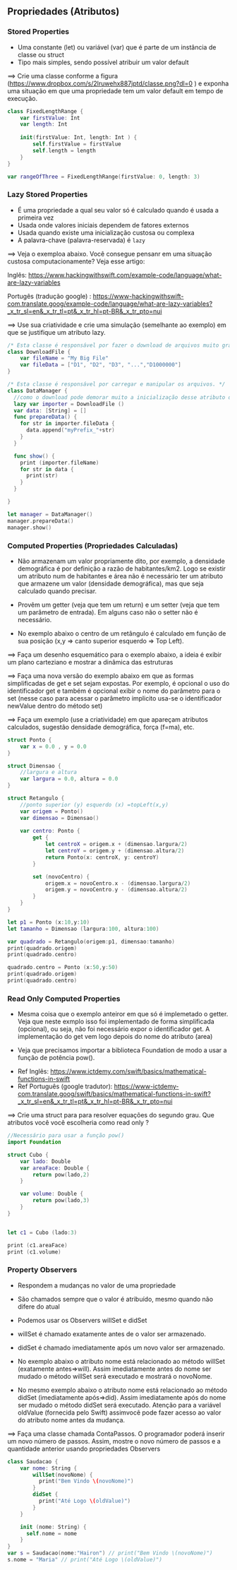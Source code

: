  ## Propriedades (Atributos)
 ### Stored Properties
 - Uma constante (let) ou variável (var) que é parte de um instância de classe ou struct
 - Tipo mais simples, sendo possível atribuir um valor default

==> Crie uma classe conforme a figura (https://www.dropbox.com/s/2lruwehx887jptd/classe.png?dl=0
) e exponha uma situação em que uma propriedade tem um valor default em tempo de execução. 

```swift runnable
class FixedLengthRange {
    var firstValue: Int
    var length: Int
    
    init(firstValue: Int, length: Int ) {
        self.firstValue = firstValue
        self.length = length
    }
}

var rangeOfThree = FixedLengthRange(firstValue: 0, length: 3)

```

 ### Lazy Stored Properties
 
 * É uma propriedade a qual seu valor só é calculado quando é usada a primeira vez
 * Usada onde valores iniciais dependem de fatores externos
 * Usada quando existe uma inicialização custosa ou complexa
 * A palavra-chave (palavra-reservada) é `lazy`

 ==> Veja o exemploa abaixo. Você consegue pensanr em uma situação custosa computacionamente? Veja esse artigo: 
 
 Inglês: https://www.hackingwithswift.com/example-code/language/what-are-lazy-variables 

 Portugês (tradução google) : https://www-hackingwithswift-com.translate.goog/example-code/language/what-are-lazy-variables?_x_tr_sl=en&_x_tr_tl=pt&_x_tr_hl=pt-BR&_x_tr_pto=nui

 ==> Use sua criatividade e crie uma simulação (semelhante ao exemplo) em que se justifique um atributo lazy.

```swift runnable 
/* Esta classe é responsável por fazer o download de arquivos muito grandes. */
class DownloadFile {
    var fileName = "My Big File"
    var fileData = ["D1", "D2", "D3", "...","D1000000"]
}  

/* Esta classe é responsável por carregar e manipular os arquivos. */
class DataManager {
  //como o download pode demorar muito a inicialização desse atributo deve ser postergada (lazy)
  lazy var importer = DownloadFile ()
  var data: [String] = []
  func prepareData() {
    for str in importer.fileData {
      data.append("myPrefix_"+str) 
    }
  }

  func show() {
    print (importer.fileName)
    for str in data {
      print(str)
    }
  } 

}

let manager = DataManager()
manager.prepareData()
manager.show()

```

### Computed Properties (Propriedades Calculadas)
 
 * Não armazenam um valor propriamente dito, por exemplo, a densidade demográfica é por definição a razão de habitantes/km2. Logo se existir um atributo num de habitantes e área não é necessário ter um atributo que armazene um valor (densidade demográfica), mas que seja calculado quando precisar. 

* Provêm um getter (veja que tem um return) e um setter (veja que tem um parâmetro de entrada). Em alguns caso não o setter não é necessário. 

 * No exemplo abaixo o centro de um retângulo é calculado em função de sua posição (x,y => canto superior esquerdo => Top Left).

 ==> Faça um desenho esquemático para o exemplo abaixo, a ideia é exibir um plano carteziano e mostrar a dinâmica das estruturas

 ==> Faça uma nova versão do exemplo abaixo em que as formas simplificadas de get e set sejam expostas. Por exemplo, é opcional o uso do identificador get e também é opcional exibir o nome do parâmetro para o set (nesse caso para acessar o parâmetro implicito usa-se o identificador newValue dentro do método set)


 ==> Faça um exemplo (use a criatividade) em que apareçam atributos calculados, sugestão densidade demográfica, força (f=ma), etc.


```swift runnable
struct Ponto {
    var x = 0.0 , y = 0.0
}

struct Dimensao {
    //largura e altura
    var largura = 0.0, altura = 0.0
}

struct Retangulo {
    //ponto superior (y) esquerdo (x) =topLeft(x,y)
    var origem = Ponto()
    var dimensao = Dimensao()
    
    var centro: Ponto {
        get {
            let centroX = origem.x + (dimensao.largura/2)
            let centroY = origem.y + (dimensao.altura/2)
            return Ponto(x: centroX, y: centroY)
        }

        set (novoCentro) {
            origem.x = novoCentro.x - (dimensao.largura/2)
            origem.y = novoCentro.y - (dimensao.altura/2)
        }
    }
}

let p1 = Ponto (x:10,y:10)
let tamanho = Dimensao (largura:100, altura:100)

var quadrado = Retangulo(origem:p1, dimensao:tamanho)
print(quadrado.origem)
print(quadrado.centro)

quadrado.centro = Ponto (x:50,y:50)
print(quadrado.origem)
print(quadrado.centro)

```

 ### Read Only Computed Properties
 
 * Mesma coisa que o exemplo anteiror em que só é implemetado o getter. Veja que neste exmplo isso foi implementado de forma simplificada (opcional), ou seja, não foi necessário expor o identificador get. A implementação do get vem logo depois do nome do atributo (area)

 * Veja que precisamos importar a biblioteca Foundation de modo a usar a função de potência pow(). 
 - Ref Inglês: https://www.ictdemy.com/swift/basics/mathematical-functions-in-swift
 - Ref Português (google tradutor): https://www-ictdemy-com.translate.goog/swift/basics/mathematical-functions-in-swift?_x_tr_sl=en&_x_tr_tl=pt&_x_tr_hl=pt-BR&_x_tr_pto=nui

 ==> Crie uma struct para para resolver equações do segundo grau. Que atributos você você escolheria como read only ? 


```swift runnable 
//Necessário para usar a função pow()
import Foundation

struct Cubo {
    var lado: Double
    var areaFace: Double {
        return pow(lado,2)
    }

    var volume: Double {
        return pow(lado,3)
    }
}


let c1 = Cubo (lado:3)

print (c1.areaFace)
print (c1.volume)

```


 ### Property Observers

 * Respondem a mudanças no valor de uma propriedade
 * São chamados sempre que o valor é atribuído, mesmo quando não difere do atual
 * Podemos usar os Observers willSet e didSet
 
 * willSet é chamado exatamente antes de o valor ser armazenado.
 * didSet é chamado imediatamente após um novo valor ser armazenado.

 * No exemplo abaixo o atributo nome está relacionado ao método willSet (exatamente antes=>will). Assim imediatamente antes do nome ser mudado o método willSet será executado e mostrará o novoNome. 


* No mesmo exemplo abaixo o atributo nome está relacionado ao método didSet (imediatamente após=>did). Assim imediatamente após do nome ser mudado o método didSet será executado. Atenção para a variável oldValue (fornecida pelo Swift) assimvocê pode fazer acesso ao valor do atributo nome antes da mudança.  


==> Faça uma classe chamada ContaPassos. O programador poderá inserir um novo número de passos. Assim, mostre o novo número de passos e a quantidade anterior usando propriedades Observers 

```swift runnable 
class Saudacao {
    var nome: String {
        willSet(novoNome) {
          print("Bem Vindo \(novoNome)")
        }
        didSet {
          print("Até Logo \(oldValue)") 
        }
    }

    init (nome: String) {
      self.nome = nome
    }
}
var s = Saudacao(nome:"Hairon") // print("Bem Vindo \(novoNome)")
s.nome = "Maria" // print("Até Logo \(oldValue)") 
```


